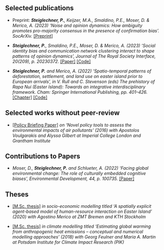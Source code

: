 

## Selected publications

- Preprint: *<strong><strong>Steiglechner, P.</strong></strong>, Keijzer, M.A., Smaldino, P.E., Moser, D. & Merico, A. (2023) ‘Noise and opinion dynamics: How ambiguity promotes pro-majority consensus in the presence of confirmation bias’. SocArXiv.* [[Preprint]](https://doi.org/10.31235/osf.io/u2t7r)
 
- *<strong><strong>Steiglechner, P.</strong></strong>, Smaldino, P.E., Moser, D. & Merico, A. (2023) ‘Social identity bias and communication network clustering interact to shape patterns of opinion dynamics’, Journal of The Royal Society Interface, 20(209), p. 20230372.* [[Paper]](https://doi.org/10.1098/rsif.2023.0372) [[Code]](https://github.com/PeterSteiglechner/SI-in-OD)

- *<strong><strong>Steiglechner, P.</strong></strong> and Merico, A. (2022) ‘Spatio-temporal patterns of deforestation, settlement, and land use on easter island prior to European arrivals’, in V. Rull and C. Stevenson (eds) The prehistory of Rapa Nui (Easter Island): Towards an integrative interdisciplinary framework. Cham: Springer International Publishing, pp. 401–426.* [[Chapter]](https://doi.org/10.1007/978-3-030-91127-0_16) [[Code]](https://github.com/systemsecologygroup/EasterIslandABM)

## Selected works without peer-review

- [[Policy Briefing Paper]](https://www.imperial.ac.uk/grantham/publications/briefing-papers/novel-policy-tools-to-assess-the-environmental-impacts-of-air-pollutants---grantham-briefing-note-5.php) *on ‘Novel policy tools to assess the environmental impacts of air pollutants’ (2016) with Apostolos Voulgarakis and Alyssa Gilbert at Imperial College London and Grantham Institute*


## Contributions to Papers

- *Moser, D., <strong><strong>Steiglechner, P.</strong></strong> and Schlueter, A. (2022) ‘Facing global environmental change: The role of culturally embedded cognitive biases’, Environmental Development, 44, p. 100735.* [[Paper]](https://doi.org/10.1016/j.envdev.2022.100735)

## Theses

- [[M.Sc. thesis]](http://urn.kb.se/resolve?urn=urn:nbn:se:kth:diva-277730) *in socio-economic modelling titled ‘A spatially explicit agent-based model of human-resource interaction on Easter Island’ (2020) with Agostino Merico at ZMT Bremen and KTH Stockholm*

- [[M.Sc. thesis]](http://urn.kb.se/resolve?urn=urn:nbn:se:kth:diva-277730) *in climate modelling titled ‘Estimating global warming from anthropogenic heat emissions – conceptual and numerical modelling approaches’ (2018) with Georg Feulner and Maria A. Martin at Potsdam Institute for Climate Impact Research (PIK)*

